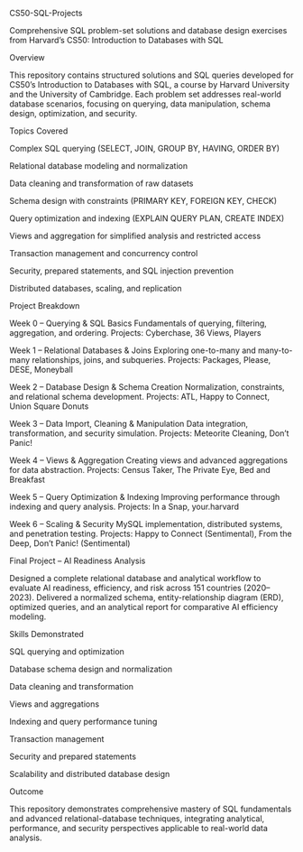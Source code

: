 CS50-SQL-Projects

Comprehensive SQL problem-set solutions and database design exercises from Harvard’s CS50: Introduction to Databases with SQL

Overview

This repository contains structured solutions and SQL queries developed for CS50’s Introduction to Databases with SQL, a course by Harvard University and the University of Cambridge.
Each problem set addresses real-world database scenarios, focusing on querying, data manipulation, schema design, optimization, and security.

Topics Covered

Complex SQL querying (SELECT, JOIN, GROUP BY, HAVING, ORDER BY)

Relational database modeling and normalization

Data cleaning and transformation of raw datasets

Schema design with constraints (PRIMARY KEY, FOREIGN KEY, CHECK)

Query optimization and indexing (EXPLAIN QUERY PLAN, CREATE INDEX)

Views and aggregation for simplified analysis and restricted access

Transaction management and concurrency control

Security, prepared statements, and SQL injection prevention

Distributed databases, scaling, and replication

Project Breakdown

Week 0 – Querying & SQL Basics
Fundamentals of querying, filtering, aggregation, and ordering.
Projects: Cyberchase, 36 Views, Players

Week 1 – Relational Databases & Joins
Exploring one-to-many and many-to-many relationships, joins, and subqueries.
Projects: Packages, Please, DESE, Moneyball

Week 2 – Database Design & Schema Creation
Normalization, constraints, and relational schema development.
Projects: ATL, Happy to Connect, Union Square Donuts

Week 3 – Data Import, Cleaning & Manipulation
Data integration, transformation, and security simulation.
Projects: Meteorite Cleaning, Don’t Panic!

Week 4 – Views & Aggregation
Creating views and advanced aggregations for data abstraction.
Projects: Census Taker, The Private Eye, Bed and Breakfast

Week 5 – Query Optimization & Indexing
Improving performance through indexing and query analysis.
Projects: In a Snap, your.harvard

Week 6 – Scaling & Security
MySQL implementation, distributed systems, and penetration testing.
Projects: Happy to Connect (Sentimental), From the Deep, Don’t Panic! (Sentimental)

Final Project – AI Readiness Analysis

Designed a complete relational database and analytical workflow to evaluate AI readiness, efficiency, and risk across 151 countries (2020–2023).
Delivered a normalized schema, entity-relationship diagram (ERD), optimized queries, and an analytical report for comparative AI efficiency modeling.

Skills Demonstrated

SQL querying and optimization

Database schema design and normalization

Data cleaning and transformation

Views and aggregations

Indexing and query performance tuning

Transaction management

Security and prepared statements

Scalability and distributed database design

Outcome

This repository demonstrates comprehensive mastery of SQL fundamentals and advanced relational-database techniques, integrating analytical, performance, and security perspectives applicable to real-world data analysis.
